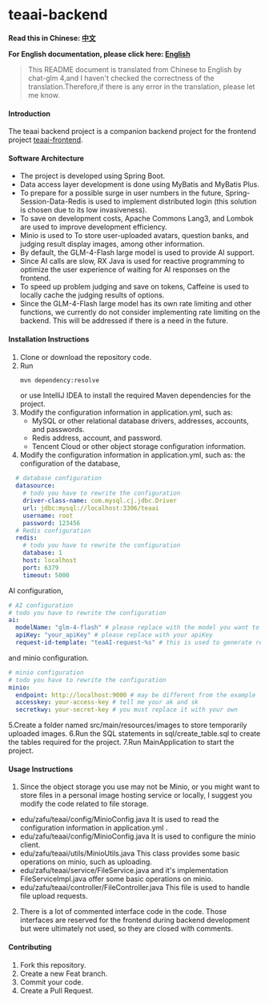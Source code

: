 # teaai-backend

**Read this in Chinese: [中文](README.md)**

**For English documentation, please click here: [English](README_en.md)**

> This README document is translated from Chinese to English by chat-glm 4,and I haven't checked the correctness of the
> translation.Therefore,if there is any error in the translation, please let me know.

#### Introduction

The teaai backend project is a companion backend project for the frontend
project [teaai-frontend](https://gitee.com/colablack/teaai-frontend).

#### Software Architecture

- The project is developed using Spring Boot.
- Data access layer development is done using MyBatis and MyBatis Plus.
- To prepare for a possible surge in user numbers in the future, Spring-Session-Data-Redis is used to implement
  distributed login (this solution is chosen due to its low invasiveness).
- To save on development costs, Apache Commons Lang3, and Lombok are used to improve development efficiency.
- Minio is used to To store user-uploaded avatars, question banks, and judging result display images, among other
  information.
- By default, the GLM-4-Flash large model is used to provide AI support.
- Since AI calls are slow, RX Java is used for reactive programming to optimize the user experience of waiting for AI
  responses on the frontend.
- To speed up problem judging and save on tokens, Caffeine is used to locally cache the judging results of options.
- Since the GLM-4-Flash large model has its own rate limiting and other functions, we currently do not consider
  implementing rate limiting on the backend. This will be addressed if there is a need in the future.

#### Installation Instructions

1. Clone or download the repository code.
2. Run
    ```bash
    mvn dependency:resolve
    ```
   or use IntelliJ IDEA to install the required Maven dependencies for the project.
3. Modify the configuration information in application.yml, such as:
    - MySQL or other relational database drivers, addresses, accounts, and passwords.
    - Redis address, account, and password.
    - Tencent Cloud or other object storage configuration information.
4. Modify the configuration information in application.yml, such as:
   the configuration of the database,

```yaml
  # database configuration
  datasource:
    # todo you have to rewrite the configuration
    driver-class-name: com.mysql.cj.jdbc.Driver
    url: jdbc:mysql://localhost:3306/teaai
    username: root
    password: 123456
  # Redis configuration
  redis:
    # todo you have to rewrite the configuration
    database: 1
    host: localhost
    port: 6379
    timeout: 5000
```

AI configuration,

```yaml
# AI configuration
# todo you have to rewrite the configuration
ai:
  modelName: "glm-4-flash" # please replace with the model you want to use
  apiKey: "your_apiKey" # please replace with your apiKey
  request-id-template: "teaAI-request-%s" # this is used to generate request ids for AI requests ,and you needn't change it right now.
```

and minio configuration.

```yaml
# minio configuration
# todo you have to rewrite the configuration
minio:
  endpoint: http://localhost:9000 # may be different from the example
  accesskey: your-access-key # tell me your ak and sk
  secretkwy: your-secret-key # you must replace it with your own
```

5.Create a folder named src/main/resources/images to store temporarily uploaded images.
6.Run the SQL statements in sql/create_table.sql to create the tables required for the project.
7.Run MainApplication to start the project.

#### Usage Instructions

1. Since the object storage you use may not be Minio, or you might want to store files in a personal image hosting
   service or locally, I suggest you modify the code related to file storage.

- edu/zafu/teaai/config/MinioConfig.java It is used to read the configuration information in application.yml .
- edu/zafu/teaai/config/MinioConfig.java It is used to configure the minio client.
- edu/zafu/teaai/utils/MinioUtils.java This class provides some basic operations on minio, such as uploading.
- edu/zafu/teaai/service/FileService.java and it's implementation FileServiceImpl.java offer some basic operations on minio.
- edu/zafu/teaai/controller/FileController.java This file is used to handle file upload requests.

2. There is a lot of commented interface code in the code. Those interfaces are reserved for the frontend during backend
   development but were ultimately not used, so they are closed with comments.

#### Contributing

1. Fork this repository.
2. Create a new Feat branch.
3. Commit your code.
4. Create a Pull Request.
